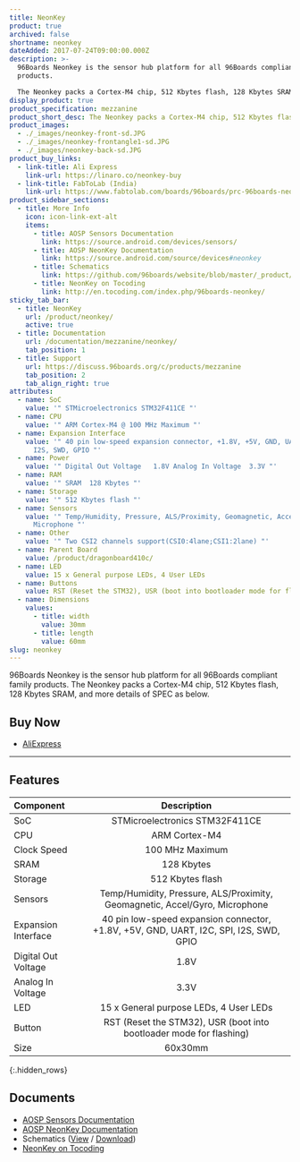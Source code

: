 ```yaml
---
title: NeonKey
product: true
archived: false
shortname: neonkey
dateAdded: 2017-07-24T09:00:00.000Z
description: >-
  96Boards Neonkey is the sensor hub platform for all 96Boards compliant family
  products.

  ​The Neonkey packs a Cortex-M4 chip, 512 Kbytes flash, 128 Kbytes SRAM, and more details of SPEC as below.
display_product: true
product_specification: mezzanine
product_short_desc: The Neonkey packs a Cortex-M4 chip, 512 Kbytes flash, 128 Kbytes SRAM, and more
product_images:
  - ./_images/neonkey-front-sd.JPG
  - ./_images/neonkey-frontangle1-sd.JPG
  - ./_images/neonkey-back-sd.JPG
product_buy_links:
  - link-title: Ali Express
    link-url: https://linaro.co/neonkey-buy
  - link-title: FabToLab (India)
    link-url: https://www.fabtolab.com/boards/96boards/prc-96boards-neonkey
product_sidebar_sections:
  - title: More Info
    icon: icon-link-ext-alt
    items:
      - title: AOSP Sensors Documentation
        link: https://source.android.com/devices/sensors/
      - title: AOSP NeonKey Documentation
        link: https://source.android.com/source/devices#neonkey
      - title: Schematics
        link: https://github.com/96boards/website/blob/master/_product/mezzanine/neonkey/files/neonkey-schematics.pdf
      - title: NeonKey on Tocoding
        link: http://en.tocoding.com/index.php/96boards-neonkey/
sticky_tab_bar:
  - title: NeonKey
    url: /product/neonkey/
    active: true
  - title: Documentation
    url: /documentation/mezzanine/neonkey/
    tab_position: 1
  - title: Support
    url: https://discuss.96boards.org/c/products/mezzanine
    tab_position: 2
    tab_align_right: true
attributes:
  - name: SoC
    value: '" STMicroelectronics STM32F411CE "'
  - name: CPU
    value: '" ARM Cortex-M4 @ 100 MHz Maximum "'
  - name: Expansion Interface
    value: '" 40 pin low-speed expansion connector, +1.8V, +5V, GND, UART, I2C, SPI,
      I2S, SWD, GPIO "'
  - name: Power
    value: '" Digital Out Voltage	1.8V Analog In Voltage	3.3V "'
  - name: RAM
    value: '" SRAM	128 Kbytes "'
  - name: Storage
    value: '" 512 Kbytes flash "'
  - name: Sensors
    value: '" Temp/Humidity, Pressure, ALS/Proximity, Geomagnetic, Accel/Gyro,
      Microphone "'
  - name: Other
    value: '" Two CSI2 channels support(CSI0:4lane;CSI1:2lane) "'
  - name: Parent Board
    value: /product/dragonboard410c/
  - name: LED
    value: 15 x General purpose LEDs, 4 User LEDs
  - name: Buttons
    value: RST (Reset the STM32), USR (boot into bootloader mode for flashing)
  - name: Dimensions
    values:
      - title: width
        value: 30mm
      - title: length
        value: 60mm
slug: neonkey
---
```

96Boards Neonkey is the sensor hub platform for all 96Boards compliant family products.
​The Neonkey packs a Cortex-M4 chip, 512 Kbytes flash, 128 Kbytes SRAM, and more details of SPEC as below.

## Buy Now

- [AliExpress](https://linaro.co/neonkey-buy)

***

## Features

| Component            | Description                                                                                               |
|:---------------------|:---------------------------------------------------------------------------------------------------------:|
| SoC                  | STMicroelectronics STM32F411CE                                                                             |
| CPU                  | ARM Cortex-M4                                                                                             |
| Clock Speed          | 100 MHz Maximum                                                                                           |
| SRAM                 | 128 Kbytes                                                                                                 |
| Storage              | 512 Kbytes flash                                                                                           |
| Sensors              | Temp/Humidity, Pressure, ALS/Proximity, Geomagnetic, Accel/Gyro, Microphone                               |
| Expansion Interface  | 40 pin low-speed expansion connector, +1.8V, +5V, GND, UART, I2C, SPI, I2S, SWD, GPIO                     |
| Digital Out Voltage  | 1.8V                                                                                                       |
| Analog In Voltage    | 3.3V                                                                                                       |
| LED                  | 15 x General purpose LEDs, 4 User LEDs                                                                                     |
| Button               | RST (Reset the STM32), USR (boot into bootloader mode for flashing)                                       |
| Size                 | 60x30mm                                                                                                   |
{:.hidden_rows}

## Documents

- [AOSP Sensors Documentation](https://source.android.com/devices/sensors/)
- [AOSP NeonKey Documentation](https://source.android.com/source/devices#neonkey)
- Schematics ([View](https://github.com/96boards/website/blob/master/_product/mezzanine/neonkey/files/neonkey-schematics.pdf) / [Download](https://github.com/96boards/website/raw/master/_product/mezzanine/neonkey/files/neonkey-schematics.pdf))
- [NeonKey on Tocoding](http://en.tocoding.com/index.php/96boards-neonkey/)
